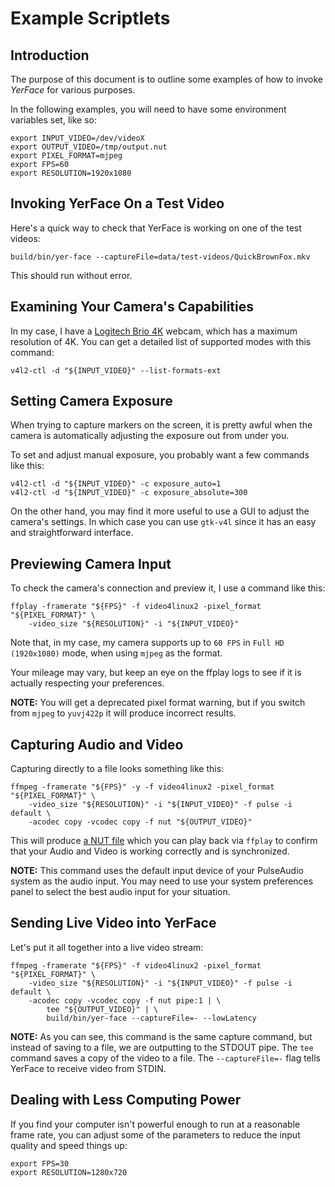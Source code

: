 Example Scriptlets
==================

Introduction
------------

The purpose of this document is to outline some examples of how to invoke _YerFace_ for various purposes.

In the following examples, you will need to have some environment variables set, like so:

```
export INPUT_VIDEO=/dev/videoX
export OUTPUT_VIDEO=/tmp/output.nut
export PIXEL_FORMAT=mjpeg
export FPS=60
export RESOLUTION=1920x1080
```

Invoking YerFace On a Test Video
--------------------------------

Here's a quick way to check that YerFace is working on one of the test videos:

```
build/bin/yer-face --captureFile=data/test-videos/QuickBrownFox.mkv
```

This should run without error.

Examining Your Camera's Capabilities
------------------------------------

In my case, I have a [Logitech Brio 4K](https://www.logitech.com/en-us/product/brio) webcam, which has a maximum resolution of 4K. You can get a detailed list of supported modes with this command:

```
v4l2-ctl -d "${INPUT_VIDEO}" --list-formats-ext
```

Setting Camera Exposure
-----------------------

When trying to capture markers on the screen, it is pretty awful when the camera is automatically adjusting the exposure out from under you.

To set and adjust manual exposure, you probably want a few commands like this:

```
v4l2-ctl -d "${INPUT_VIDEO}" -c exposure_auto=1
v4l2-ctl -d "${INPUT_VIDEO}" -c exposure_absolute=300
```

On the other hand, you may find it more useful to use a GUI to adjust the camera's settings. In which case you can use `gtk-v4l` since it has an easy and straightforward interface.

Previewing Camera Input
-----------------------

To check the camera's connection and preview it, I use a command like this:

```
ffplay -framerate "${FPS}" -f video4linux2 -pixel_format "${PIXEL_FORMAT}" \
    -video_size "${RESOLUTION}" -i "${INPUT_VIDEO}"
```

Note that, in my case, my camera supports up to `60 FPS` in `Full HD (1920x1080)` mode, when using `mjpeg` as the format.

Your mileage may vary, but keep an eye on the ffplay logs to see if it is actually respecting your preferences.

**NOTE:** You will get a deprecated pixel format warning, but if you switch from `mjpeg` to `yuvj422p` it will produce incorrect results.

Capturing Audio and Video
-------------------------

Capturing directly to a file looks something like this:

```
ffmpeg -framerate "${FPS}" -y -f video4linux2 -pixel_format "${PIXEL_FORMAT}" \
    -video_size "${RESOLUTION}" -i "${INPUT_VIDEO}" -f pulse -i default \
    -acodec copy -vcodec copy -f nut "${OUTPUT_VIDEO}"
```

This will produce [a NUT file](https://ffmpeg.org/nut.html) which you can play back via `ffplay` to confirm that your Audio and Video is working correctly and is synchronized.

**NOTE:** This command uses the default input device of your PulseAudio system as the audio input. You may need to use your system preferences panel to select the best audio input for your situation.

Sending Live Video into YerFace
-------------------------------

Let's put it all together into a live video stream:

```
ffmpeg -framerate "${FPS}" -f video4linux2 -pixel_format "${PIXEL_FORMAT}" \
    -video_size "${RESOLUTION}" -i "${INPUT_VIDEO}" -f pulse -i default \
    -acodec copy -vcodec copy -f nut pipe:1 | \
        tee "${OUTPUT_VIDEO}" | \
        build/bin/yer-face --captureFile=- --lowLatency
```

**NOTE:** As you can see, this command is the same capture command, but instead of saving to a file, we are outputting to the STDOUT pipe. The `tee` command saves a copy of the video to a file. The `--captureFile=-` flag tells YerFace to receive video from STDIN.

Dealing with Less Computing Power
---------------------------------

If you find your computer isn't powerful enough to run at a reasonable frame rate, you can adjust some of the parameters to reduce the input quality and speed things up:

```
export FPS=30
export RESOLUTION=1280x720
```
